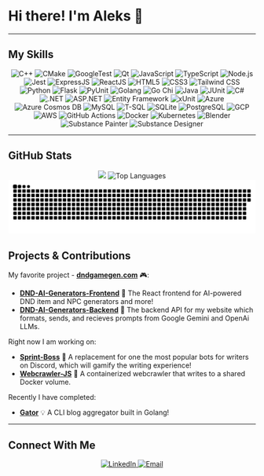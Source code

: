 # Hi there! I'm **Aleks** 👋  

---

## My Skills

<div align="center">
  <img src="https://img.shields.io/badge/C%2B%2B-00599C?style=for-the-badge&logo=c%2B%2B&logoColor=white" alt="C++">
  <img src="https://img.shields.io/badge/CMake-064F8C?style=for-the-badge&logo=cmake&logoColor=white" alt="CMake">
  <img src="https://img.shields.io/badge/GoogleTest-00C6D0?style=for-the-badge&logo=googletest&logoColor=white" alt="GoogleTest"> 
  <img src="https://img.shields.io/badge/Qt-41CD52?style=for-the-badge&logo=qt&logoColor=white" alt="Qt">
  <img src="https://img.shields.io/badge/JavaScript-F7DF1E?style=for-the-badge&logo=javascript&logoColor=000" alt="JavaScript"> 
  <img src="https://img.shields.io/badge/TypeScript-3178C6?style=for-the-badge&logo=typescript&logoColor=fff" alt="TypeScript">
  <img src="https://img.shields.io/badge/Node.js-339933?style=for-the-badge&logo=nodedotjs&logoColor=fff" alt="Node.js"> 
  <img src="https://img.shields.io/badge/jest-%23C21325?style=for-the-badge&logo=jest&logoColor=white" alt="Jest">
  <img src="https://img.shields.io/badge/ExpressJS-404D59?style=for-the-badge&logo=express&logoColor=fff" alt="ExpressJS">
  <img src="https://img.shields.io/badge/ReactJS-61DAFB?style=for-the-badge&logo=react&logoColor=000" alt="ReactJS"> 
  <img src="https://img.shields.io/badge/HTML5-E34F26?style=for-the-badge&logo=html5&logoColor=fff" alt="HTML5"> 
  <img src="https://img.shields.io/badge/CSS3-1572B6?style=for-the-badge&logo=css3&logoColor=fff" alt="CSS3">
  <img src="https://img.shields.io/badge/Tailwind_CSS-38B2AC?style=for-the-badge&logo=tailwind-css&logoColor=white" alt="Tailwind CSS">
  <img src="https://img.shields.io/badge/Python-3776AB?style=for-the-badge&logo=python&logoColor=fff" alt="Python"> 
  <img src="https://img.shields.io/badge/Flask-000?style=for-the-badge&logo=flask&logoColor=white" alt="Flask">
  <img src="https://img.shields.io/badge/PyUnit-3776AB?style=for-the-badge&logo=python&logoColor=white" alt="PyUnit">
  <img src="https://img.shields.io/badge/Golang-00ADD8?style=for-the-badge&logo=go&logoColor=fff" alt="Golang"> 
  <img src="https://img.shields.io/badge/Go%20Chi-5A0FC8?style=for-the-badge&logo=go&logoColor=fff" alt="Go Chi"> 
  <img src="https://img.shields.io/badge/Java-ED8B00?style=for-the-badge&logo=java&logoColor=white" alt="Java"> 
  <img src="https://img.shields.io/badge/JUnit-25A162?style=for-the-badge&logo=junit5&logoColor=white" alt="JUnit">
  <img src="https://img.shields.io/badge/C%23-239120?style=for-the-badge&logo=c-sharp&logoColor=white" alt="C#"> 
  <img src="https://img.shields.io/badge/.NET-512BD4?style=for-the-badge&logo=.net&logoColor=white" alt=".NET">  
  <img src="https://img.shields.io/badge/ASP.NET-512BD4?style=for-the-badge&logo=asp.net&logoColor=white" alt="ASP.NET">
  <img src="https://img.shields.io/badge/Entity%20Framework-563D7C?style=for-the-badge&logo=entity-framework&logoColor=white" alt="Entity Framework">
  <img src="https://img.shields.io/badge/xUnit- B3001B?style=for-the-badge&logo=xunit&logoColor=white" alt="xUnit"> 
  <img src="https://img.shields.io/badge/Azure-0089D6?style=for-the-badge&logo=microsoft-azure&logoColor=white" alt="Azure"> 
  <img src="https://img.shields.io/badge/Azure%20CosmosDB-0089D6?style=for-the-badge&logo=azure-cosmos-db&logoColor=white" alt="Azure Cosmos DB">
  <img src="https://img.shields.io/badge/MySQL-4479A1?style=for-the-badge&logo=mysql&logoColor=white" alt="MySQL">
  <img src="https://img.shields.io/badge/T-SQL-CC2927?style=for-the-badge&logo=microsoft-sql-server&logoColor=white" alt="T-SQL">
  <img src="https://img.shields.io/badge/SQLite-07405E?style=for-the-badge&logo=sqlite&logoColor=white" alt="SQLite">
  <img src="https://img.shields.io/badge/PostgreSQL-336791?style=for-the-badge&logo=postgresql&logoColor=fff" alt="PostgreSQL">
  <img src="https://img.shields.io/badge/GCP-4285F4?style=for-the-badge&logo=google-cloud&logoColor=fff" alt="GCP">
  <img src="https://img.shields.io/badge/AWS-232F3E?style=for-the-badge&logo=amazon-aws&logoColor=fff" alt="AWS">
  <img src="https://img.shields.io/badge/GitHub_Actions-2088FF?style=for-the-badge&logo=github-actions&logoColor=fff" alt="GitHub Actions">
  <img src="https://img.shields.io/badge/Docker-2496ED?style=for-the-badge&logo=docker&logoColor=fff" alt="Docker">
  <img src="https://img.shields.io/badge/Kubernetes-326CE5?style=for-the-badge&logo=kubernetes&logoColor=fff" alt="Kubernetes">
  <img src="https://img.shields.io/badge/Blender-F5792A?style=for-the-badge&logo=blender&logoColor=fff" alt="Blender">
  <img src="https://img.shields.io/badge/Substance_Painter-231F20?style=for-the-badge&logo=substance-painter&logoColor=fff" alt="Substance Painter">
  <img src="https://img.shields.io/badge/Substance_Designer-231F20?style=for-the-badge&logo=substance-designer&logoColor=fff" alt="Substance Designer">
</div>

---

## GitHub Stats
<!--
<div align="center">
  <img src="https://github-readme-stats.vercel.app/api?username=AleksZieba&theme=tokyonight&show_icons=true" alt="GitHub Stats" />
</div>
--> 
<div align="center">
  <img height='235em' src="https://awesome-github-stats.azurewebsites.net/user-stats/AleksZieba?cardType=github&theme=radical&preferLogin=false" /> 
  <img height='235em'src="https://github-readme-stats.vercel.app/api/top-langs/?username=AleksZieba&layout=compact&theme=radical&langs_count=12" alt="Top Languages" />
</div> 
<!--
<div align="center">
  <img src="https://github-readme-streak-stats.herokuapp.com/?user=AleksZieba&theme=tokyonight" alt="GitHub Streak Stats" />
</div> 
<div align="center">
  <img src="https://github-contributions.vercel.app/api?username=AleksZieba&theme=tokyonight" alt="GitHub Contributions" />
</div>
-->
<picture>
  <source media="(prefers-color-scheme: dark)" srcset="https://raw.githubusercontent.com/AleksZieba/AleksZieba/output/github-snake-dark.svg" />
  <source media="(prefers-color-scheme: light)" srcset="https://raw.githubusercontent.com/AleksZieba/AleksZieba/output/github-snake.svg" />
  <img alt="github-snake" src="https://raw.githubusercontent.com/AleksZieba/AleksZieba/output/github-snake.svg" />
</picture>

## Projects & Contributions

My favorite project - [**dndgamegen.com**](https://dndgamegen.com/) 🎮:

- [**DND-AI-Generators-Frontend**](https://github.com/AleksZieba/dnd-ai-generators-frontend) 🏹
  The React frontend for AI-powered DND item and NPC generators and more!
- [**DND-AI-Generators-Backend**](https://github.com/AleksZieba/dnd-ai-generators-backend) 🎯
  The backend API for my website which formats, sends, and recieves prompts from Google Gemini and OpenAi LLMs.
  
Right now I am working on:

- [**Sprint-Boss**](https://github.com/AleksZieba/sprint-boss) 🚀
  A replacement for one the most popular bots for writers on Discord, which will gamify the writing experience!
- [**Webcrawler-JS**](https://github.com/AleksZieba/webcrawler-js) 🎨
  A containerized webcrawler that writes to a shared Docker volume. 
  
Recently I have completed: 

- [**Gator**](https://github.com/AleksZieba/gator) 💡
  A CLI blog aggregator built in Golang!
  
---

## Connect With Me

<div align="center">
  <a href="https://www.linkedin.com/in/aleks-zieba" target="_blank">
    <img src="https://img.shields.io/badge/LinkedIn-0A66C2?style=for-the-badge&logo=linkedin&logoColor=fff" alt="LinkedIn">
  </a>
  <a href="mailto:aleks@alekszieba.com">
    <img src="https://img.shields.io/badge/Email-D14836?style=for-the-badge&logo=gmail&logoColor=fff" alt="Email">
  </a>
</div>
